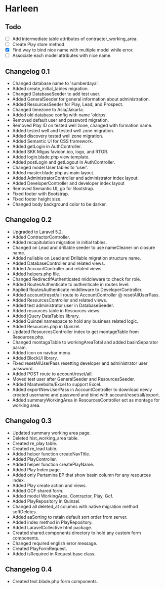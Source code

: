 # Harleen

## Todo
- [ ] Add intermediate table attributes of contractor_working_area.
- [ ] Create Play store method.
- [x] Find way to bind nice name with multiple model while error.
- [ ] Associate each model attributes with nice name.

## Changelog 0.1
- Changed database name to 'sumberdaya'.
- Added create_initial_tables migration.
- Changed DatabaseSeeder to add test user.
- Added GeneralSeeder for general information about administration.
- Added ResourcesSeeder for Play, Lead, and Prospect.
- Changed timezone to Asia/Jakarta.
- Added old database config with name 'oldrps'.
- Removed default user and password migration.
- Removed Play ID on tested well zone, changed with formation name.
- Added tested well and tested well zone migration.
- Added discovery tested well zone migration.
- Added Semantic UI for CSS framework.
- Added getLogin in AuthController.
- Added SKK Migas favicon.ico, logo, and RTOR.
- Added login.blade.php view template.
- Added postLogin and getLogout in AuthController.
- Changed model User tables to 'user'.
- Added master.blade.php as main layout.
- Added AdministratorController and administrator index layout.
- Added DeveloperController and developer index layout
- Removed Semantic UI, go for Bootstrap.
- Fixed footer with Bootstrap.
- Fixed footer height size.
- Changed body background color to be darker.

## Changelog 0.2
- Upgraded to Laravel 5.2.
- Added ContractorController.
- Added recapitulation migration in initial tables.
- Changed on Lead and drillable seeder to use nameCleaner on closure name.
- Added nullable on Lead and Drillable migration structure name.
- Added DatabaseController and related views.
- Added AccountController and related views.
- Added helpers.php file.
- Changed RedirectIfAuthenticated middleware to check for role.
- Added RoutesAuthenticate to authenticate in routes level.
- Applied RoutesAuthenticate middleware to DeveloperController.
- Added account/reset/all route to AccountController @ resetAllUserPass.
- Added ResourcesController and related views.
- Added test administrator user in DatabaseSeeder.
- Added resources table in Resources views.
- Added jQuery DataTables library.
- Added Quinzel namespace to hold any business related logic.
- Added Resources.php in Quinzel.
- Updated ResourcesController index to get montageTable from Resources.php.
- Changed montagaTable to workingAreaTotal and added basinSeparator param.
- Added icon on navbar menu.
- Added BlockUi library.
- Fixed resetAllUserPass resetting developer and administrator user password.
- Added POST route to account/reset/all.
- Moved test user after GeneralSeeder and ResourcesSeeder.
- Added Maatwebsite/Excel to support Excel.
- Added exportNewUserPass in AccountController to download newly created username and password and bind with account/reset/all/export.
- Added summaryWorkingArea in ResourcesController act as montage for working area.

## Changelog 0.3
- Updated summary working area page.
- Deleted hist_working_area table.
- Created re_play table.
- Created re_lead table.
- Added helper function createNavTitle.
- Added PlayController.
- Added helper function createPlayName.
- Added Play Index page.
- Added only Pertamina EP that show basin column for any resources index.
- Added Play create action and views.
- Added GCF shared form.
- Added model WorkingArea, Contractor, Play, Gcf.
- Added PlayRepository in Quinzel.
- Changed all deleted_at columns with native migration method softDeletes.
- Added aaSorting to retain default sort order from server.
- Added index method in PlayRepository.
- Added LaravelCollective html package.
- Created shared.components directory to hold any custom form components.
- Changed required english error message.
- Created PlayFormRequest.
- Added isRequired in Request base class.

## Changelog 0.4
- Created text.blade.php form components.